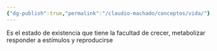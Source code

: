 ```yaml
---
{"dg-publish":true,"permalink":"/claudio-machado/conceptos/vida/"}
---
```


Es el estado de existencia que tiene la facultad de crecer, metabolizar responder a estímulos y reproducirse 